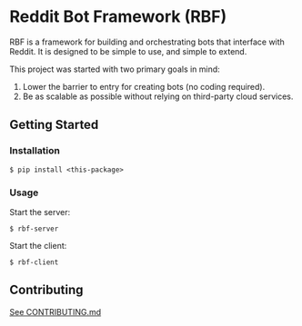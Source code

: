 # Reddit Bot Framework (RBF)
RBF is a framework for building and orchestrating bots that interface with Reddit. It is designed to be simple to use, and simple to extend.

This project was started with two primary goals in mind:
1. Lower the barrier to entry for creating bots (no coding required).
2. Be as scalable as possible without relying on third-party cloud services.

## Getting Started

### Installation

    $ pip install <this-package>

### Usage
Start the server:

    $ rbf-server

Start the client:
    
    $ rbf-client

## Contributing
[See CONTRIBUTING.md](CONTRIBUTING.md)